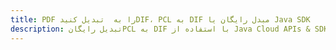 ---title: PDF را به  تبدیل کنیدDIF، PCL به DIF مبدل رایگان یا Java SDKdescription: تبدیل رایگانPCL به DIF با استفاده از Java Cloud APIs & SDK همچنین اسناد PDF را در Cloud ایجاد، ویرایش و رندر کنید.---